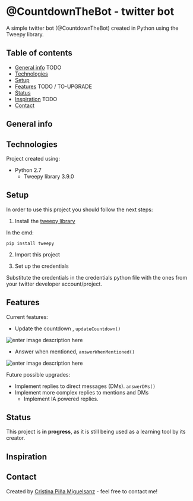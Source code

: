 # @CountdownTheBot - twitter bot

A simple twitter bot (@CountdownTheBot) created in Python using the Tweepy library.

## Table of contents
* [General info](#general-info) TODO
* [Technologies](#technologies)
* [Setup](#setup)
* [Features](#features) TODO / TO-UPGRADE
* [Status](#status)
* [Inspiration](#inspiration) TODO
* [Contact](#inspiration)

## General info

	
## Technologies
Project created using:
 * Python 2.7
	* Tweepy library 3.9.0
	
## Setup
In order to use this project you should follow the next steps:

 1. Install the [tweepy library](http://docs.tweepy.org/en/latest/install.html)

In the cmd:
```
pip install tweepy
```

2. Import this project

3. Set up the credentials

Substitute the credentials in the credentials python file with the ones from your twitter developer account/project.


## Features
Current features:
* Update the countdown ,    `updateCountdown()`


![enter image description here](https://i.ibb.co/M9QP77H/Countdown.png)

* Answer when mentioned, `answerWhenMentioned()`

![enter image description here](https://i.ibb.co/r4F3WH9/mention.png)

Future possible upgrades:
 * Implement replies to direct messages (DMs).
`answerDMs()`
 * Implement more complex replies to mentions and DMs
	 * Implement IA powered replies.

## Status
This project is **in progress**, as it is still being used as a learning tool by its creator.

## Inspiration


## Contact
Created by [Cristina Piña Miguelsanz](https://www.linkedin.com/in/cristina-pina/) - feel free to contact me!
